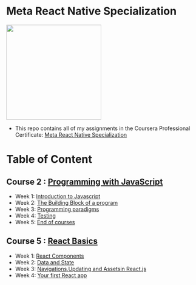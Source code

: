 # Meta React Native Specialization
<img src="./meta-logo.png" width=250>

- This repo contains all of my assignments in the Coursera Professional Certificate: [Meta React Native Specialization](https://www.coursera.org/learn/programming-with-javascript/home/)

# Table of Content
## Course 2 : [Programming with JavaScript](https://github.com/Arham-12336/Meta-Programming-with-JavaScript/tree/main/Programming%20with%20Javascript)
  * Week 1: [Introduction to Javascript](https://github.com/Arham-12336/Meta-Programming-with-JavaScript)
  * Week 2: [The Building Block of a program](https://github.com/Arham-12336/Meta-Programming-with-JavaScript)
  * Week 3: [Programming paradigms](https://github.com/Arham-12336/Meta-Programming-with-JavaScript/tree/main/Programming%20with%20Javascript/Week%2003)
  * Week 4: [Testing](https://github.com/Arham-12336/Meta-Programming-with-JavaScript/tree/main/Programming%20with%20Javascript/Week%2004)
  * Week 5: [End of courses](https://github.com/Arham-12336/Meta-Programming-with-JavaScript/tree/main/Programming%20with%20Javascript/Week%2005/end-of-course-assignment)

  ## Course 5 : [React Basics](https://github.com/Arham-12336/Meta-Programming-with-JavaScript/tree/main/React%20Basics)
  * Week 1: [React Components](https://github.com/Arham-12336/Meta-Programming-with-JavaScript/tree/main/React%20Basics/Week%2001)
  * Week 2: [Data and State](https://github.com/Arham-12336/Meta-Programming-with-JavaScript)
  * Week 3: [Navigations,Updating and Assetsin React.js](https://github.com/Arham-12336/Meta-Programming-with-JavaScript/tree/main/Programming%20with%20Javascript/Week%2003)
  * Week 4: [Your first React app](https://github.com/Arham-12336/Meta-Programming-with-JavaScript/tree/main/Programming%20with%20Javascript/Week%2004)

